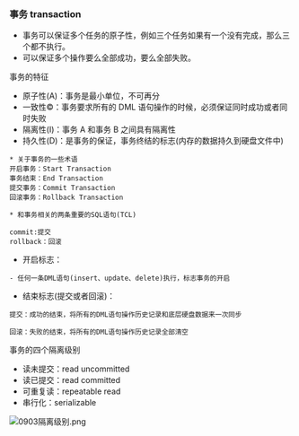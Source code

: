 ### 事务 transaction

- 事务可以保证多个任务的原子性，例如三个任务如果有一个没有完成，那么三个都不执行。 
- 可以保证多个操作要么全部成功，要么全部失败。 

事务的特征 

- 原子性(A)：事务是最小单位，不可再分
- 一致性©：事务要求所有的 DML 语句操作的时候，必须保证同时成功或者同时失败 
- 隔离性(I)：事务 A 和事务 B 之间具有隔离性
- 持久性(D)：是事务的保证，事务终结的标志(内存的数据持久到硬盘文件中) 

```
* 关于事务的一些术语
开启事务：Start Transaction
事务结束：End Transaction
提交事务：Commit Transaction
回滚事务：Rollback Transaction
```

```
* 和事务相关的两条重要的SQL语句(TCL)

commit:提交
rollback：回滚
```

- 开启标志： 

```
- 任何一条DML语句(insert、update、delete)执行，标志事务的开启
```

- 结束标志(提交或者回滚)： 

```
提交：成功的结束，将所有的DML语句操作历史记录和底层硬盘数据来一次同步
```

```
回滚：失败的结束，将所有的DML语句操作历史记录全部清空
```

事务的四个隔离级别 

- 读未提交：read uncommitted 
- 读已提交：read committed 
- 可重复读：repeatable read 
- 串行化：serializable

 ![0903隔离级别.png](http://www.xiaozhoubg.com/public/uploads/images/1572999293555.png)

